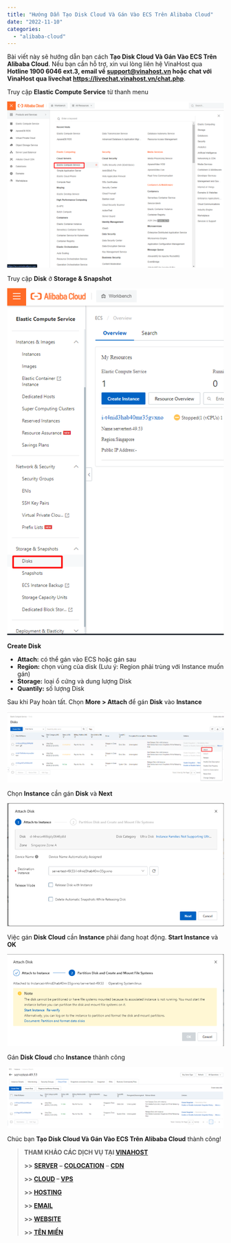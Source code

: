 ```yaml
---
title: "Hướng Dẫn Tạo Disk Cloud Và Gán Vào ECS Trên Alibaba Cloud"
date: "2022-11-10"
categories: 
  - "alibaba-cloud"
---
```


Bài viết này sẽ hướng dẫn bạn cách **Tạo Disk Cloud Và Gán Vào ECS Trên Alibaba Cloud**. Nếu bạn cần hỗ trợ, xin vui lòng liên hệ VinaHost qua **Hotline 1900 6046 ext.3, email về support@vinahost.vn hoặc chat với VinaHost qua livechat https://livechat.vinahost.vn/chat.php**.

Truy cập **Elastic Compute Service** từ thanh menu

![Hướng Dẫn Tạo Disk Cloud Và Gán Vào ECS Trên Alibaba Cloud](images/tao-disk-cloud-va-gan-vao-ecs-1.png)

Truy cập **Disk** ở **Storage & Snapshot**

![Tạo Disk Cloud](images/tao-disk-cloud-va-gan-vao-ecs-2.png)

**Create Disk**

- **Attach:** có thể gán vào ECS hoặc gán sau
- **Region:** chọn vùng của disk (Lưu ý: Region phải trùng với Instance muốn gán)
- **Storage:** loại ổ cứng và dung lượng Disk
- **Quantily:** số lượng Disk

Sau khi Pay hoàn tất. Chọn **More > Attach** để gán **Disk** vào **Instance**

![Hướng Dẫn Tạo Disk Cloud Và Gán Vào ECS Trên Alibaba Cloud](images/tao-disk-cloud-va-gan-vao-ecs-4.png)

Chọn **Instance** cần gán **Disk** và **Next**

![Hướng Dẫn Tạo Disk Cloud Và Gán Vào ECS Trên Alibaba Cloud](images/tao-disk-cloud-va-gan-vao-ecs-5.png)

Việc gán **Disk Cloud** cần **Instance** phải đang hoạt động. **Start Instance** và **OK**

![Hướng Dẫn Tạo Disk Cloud Và Gán Vào ECS Trên Alibaba Cloud](images/tao-disk-cloud-va-gan-vao-ecs-6.png)

Gán **Disk Cloud** cho **Instance** thành công

![Tạo Disk Cloud](images/tao-disk-cloud-va-gan-vao-ecs-7.png)

Chúc bạn **Tạo Disk Cloud Và Gán Vào ECS Trên Alibaba Cloud** thành công!

> **THAM KHẢO CÁC DỊCH VỤ TẠI [VINAHOST](https://vinahost.vn/)**
> 
> **\>>** [**SERVER**](https://vinahost.vn/thue-may-chu-rieng/) **–** [**COLOCATION**](https://vinahost.vn/colocation.html) – [**CDN**](https://vinahost.vn/dich-vu-cdn-chuyen-nghiep)
> 
> **\>> [CLOUD](https://vinahost.vn/cloud-server-gia-re/) – [VPS](https://vinahost.vn/vps-ssd-chuyen-nghiep/)**
> 
> **\>> [HOSTING](https://vinahost.vn/wordpress-hosting)**
> 
> **\>> [EMAIL](https://vinahost.vn/email-hosting)**
> 
> **\>> [WEBSITE](http://vinawebsite.vn/)**
> 
> **\>> [TÊN MIỀN](https://vinahost.vn/ten-mien-gia-re/)**
